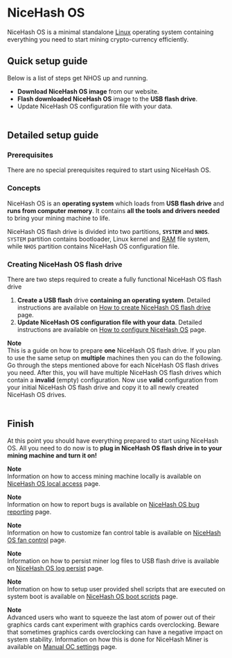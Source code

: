# NiceHash OS
NiceHash OS is a minimal standalone [Linux](https://en.wikipedia.org/wiki/Linux "Linux") operating system containing everything you need to start mining crypto-currency efficiently.

## Quick setup guide
Below is a list of steps get NHOS up and running.
* **Download NiceHash OS image** from our website.
* **Flash downloaded NiceHash OS** image to the **USB flash drive**.
* Update NiceHash OS configuration file with your data.
<br/><br/>
## Detailed setup guide
### Prerequisites
There are no special prerequisites required to start using NiceHash OS.

### Concepts
NiceHash OS is an **operating system** which loads from **USB flash drive** and **runs from computer memory**. It contains **all the tools and drivers needed** to bring your mining machine to life.

NiceHash OS flash drive is divided into two partitions, **`SYSTEM`** and **`NHOS`**. `SYSTEM` partition contains bootloader, Linux kernel and [RAM](https://en.wikipedia.org/wiki/Random-access_memory "Random Access Memory") file system, while `NHOS` partition contains NiceHash OS configuration file.

### Creating NiceHash OS flash drive
There are two steps required to create a fully functional NiceHash OS flash drive
1) **Create a USB flash** drive **containing an operating system**. Detailed instructions are available on [How to create NiceHash OS flash drive](nhos_create_flash_drive.md) page.
2) **Update NiceHash OS configuration file with your data**. Detailed instructions are available on [How to configure NiceHash OS](nhos_configuration.md) page.

**Note**<br/>
This is a guide on how to prepare **one** NiceHash OS flash drive. If you plan to use the same setup on **multiple** machines then you can do the following. Go through the steps mentioned above for each NiceHash OS flash drives you need. After this, you will have multiple NiceHash OS flash drives which contain a **invalid** (empty) configuration. Now use **valid** configuration from your initial NiceHash OS flash drive and copy it to all newly created NiceHash OS drives.
<br/><br/>
## Finish
At this point you should have everything prepared to start using NiceHash OS. All you need to do now is to **plug in NiceHash OS flash drive in to your mining machine and turn it on!**

**Note**<br/>
Information on how to access mining machine locally is available on [NiceHash OS local access](nhos_local_access.md) page.

**Note**<br/>
Information on how to report bugs is available on [NiceHash OS bug reporting](nhos_bug_reporting.md) page.

**Note**<br/>
Information on how to customize fan control table is available on [NiceHash OS fan control](nhos_fan_control.md) page.

**Note**<br/>
Information on how to persist miner log files to USB flash drive is available on [NiceHash OS log persist](nhos_log_persist.md) page.

**Note**<br/>
Information on how to setup user provided shell scripts that are executed on system boot is available on [NiceHash OS boot scripts](nhos_boot_scripts.md) page.

**Note**<br/>
Advanced users who want to squeeze the last atom of power out of their graphics cards cant experiment with graphics cards overclocking. Beware that sometimes graphics cards overclocking can have a negative impact on system stability. Information on how this is done for NiceHash Miner is available on [Manual OC settings](nhos_manual_oc_settings.md) page.
